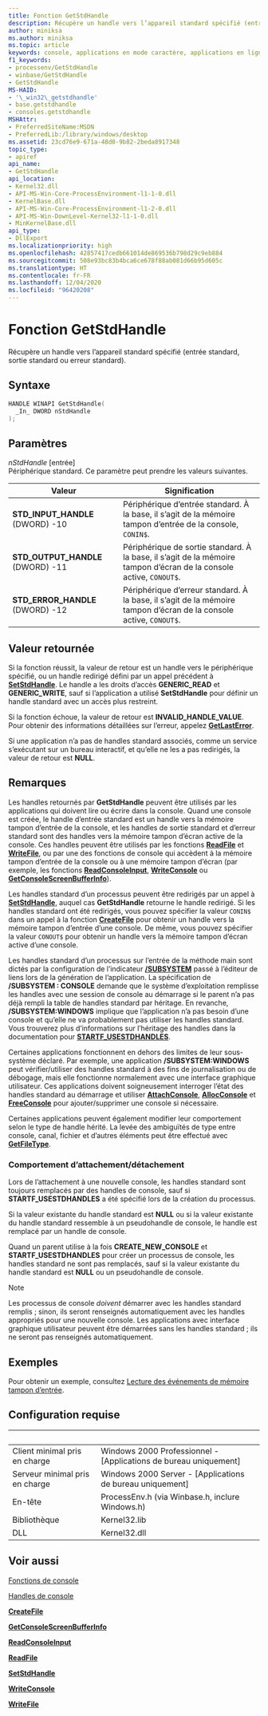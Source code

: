 ```yaml
---
title: Fonction GetStdHandle
description: Récupère un handle vers l’appareil standard spécifié (entrée standard, sortie standard ou erreur standard).
author: miniksa
ms.author: miniksa
ms.topic: article
keywords: console, applications en mode caractère, applications en ligne de commande, applications de terminal, API console
f1_keywords:
- processenv/GetStdHandle
- winbase/GetStdHandle
- GetStdHandle
MS-HAID:
- '\_win32\_getstdhandle'
- base.getstdhandle
- consoles.getstdhandle
MSHAttr:
- PreferredSiteName:MSDN
- PreferredLib:/library/windows/desktop
ms.assetid: 23cd76e9-671a-48d0-9b82-2beda8917348
topic_type:
- apiref
api_name:
- GetStdHandle
api_location:
- Kernel32.dll
- API-MS-Win-Core-ProcessEnvironment-l1-1-0.dll
- KernelBase.dll
- API-MS-Win-Core-ProcessEnvironment-l1-2-0.dll
- API-MS-Win-DownLevel-Kernel32-l1-1-0.dll
- MinKernelBase.dll
api_type:
- DllExport
ms.localizationpriority: high
ms.openlocfilehash: 42857417cedb661014de869536b798d29c9eb884
ms.sourcegitcommit: 508e93bc83b4bca6ce678f88ab081d66b95d605c
ms.translationtype: HT
ms.contentlocale: fr-FR
ms.lasthandoff: 12/04/2020
ms.locfileid: "96420208"
---
```

# <a name="getstdhandle-function"></a>Fonction GetStdHandle

Récupère un handle vers l’appareil standard spécifié (entrée standard, sortie standard ou erreur standard).

## <a name="syntax"></a>Syntaxe

```C
HANDLE WINAPI GetStdHandle(
  _In_ DWORD nStdHandle
);
```

## <a name="parameters"></a>Paramètres

*nStdHandle* \[entrée\]  
Périphérique standard. Ce paramètre peut prendre les valeurs suivantes.

| Valeur | Signification |
|-|-|
| **STD_INPUT_HANDLE** (DWORD) -10 | Périphérique d’entrée standard. À la base, il s’agit de la mémoire tampon d’entrée de la console, `CONIN$`. |
| **STD_OUTPUT_HANDLE** (DWORD) -11 | Périphérique de sortie standard. À la base, il s’agit de la mémoire tampon d’écran de la console active, `CONOUT$`. |
| **STD_ERROR_HANDLE** (DWORD) -12 | Périphérique d’erreur standard. À la base, il s’agit de la mémoire tampon d’écran de la console active, `CONOUT$`. |

## <a name="return-value"></a>Valeur retournée

Si la fonction réussit, la valeur de retour est un handle vers le périphérique spécifié, ou un handle redirigé défini par un appel précédent à [**SetStdHandle**](setstdhandle.md). Le handle a les droits d’accès **GENERIC\_READ** et **GENERIC\_WRITE**, sauf si l’application a utilisé **SetStdHandle** pour définir un handle standard avec un accès plus restreint.

Si la fonction échoue, la valeur de retour est **INVALID\_HANDLE\_VALUE**. Pour obtenir des informations détaillées sur l’erreur, appelez [**GetLastError**](https://msdn.microsoft.com/library/windows/desktop/ms679360).

Si une application n’a pas de handles standard associés, comme un service s’exécutant sur un bureau interactif, et qu’elle ne les a pas redirigés, la valeur de retour est **NULL**.

## <a name="remarks"></a>Remarques

Les handles retournés par **GetStdHandle** peuvent être utilisés par les applications qui doivent lire ou écrire dans la console. Quand une console est créée, le handle d’entrée standard est un handle vers la mémoire tampon d’entrée de la console, et les handles de sortie standard et d’erreur standard sont des handles vers la mémoire tampon d’écran active de la console. Ces handles peuvent être utilisés par les fonctions [**ReadFile**](https://msdn.microsoft.com/library/windows/desktop/aa365467) et [**WriteFile**](https://msdn.microsoft.com/library/windows/desktop/aa365747), ou par une des fonctions de console qui accèdent à la mémoire tampon d’entrée de la console ou à une mémoire tampon d’écran (par exemple, les fonctions [**ReadConsoleInput**](readconsoleinput.md), [**WriteConsole**](writeconsole.md) ou [**GetConsoleScreenBufferInfo**](getconsolescreenbufferinfo.md)).

Les handles standard d’un processus peuvent être redirigés par un appel à [**SetStdHandle**](setstdhandle.md), auquel cas **GetStdHandle** retourne le handle redirigé. Si les handles standard ont été redirigés, vous pouvez spécifier la valeur `CONIN$` dans un appel à la fonction [**CreateFile**](https://msdn.microsoft.com/library/windows/desktop/aa363858) pour obtenir un handle vers la mémoire tampon d’entrée d’une console. De même, vous pouvez spécifier la valeur `CONOUT$` pour obtenir un handle vers la mémoire tampon d’écran active d’une console.

Les handles standard d’un processus sur l’entrée de la méthode main sont dictés par la configuration de l’indicateur [ **/SUBSYSTEM**](https://docs.microsoft.com/cpp/build/reference/subsystem-specify-subsystem) passé à l’éditeur de liens lors de la génération de l’application. La spécification de **/SUBSYSTEM : CONSOLE** demande que le système d’exploitation remplisse les handles avec une session de console au démarrage si le parent n’a pas déjà rempli la table de handles standard par héritage. En revanche, **/SUBSYSTEM:WINDOWS** implique que l’application n’a pas besoin d’une console et qu’elle ne va probablement pas utiliser les handles standard. Vous trouverez plus d’informations sur l’héritage des handles dans la documentation pour [**STARTF\_USESTDHANDLES**](https://docs.microsoft.com/windows/win32/api/processthreadsapi/ns-processthreadsapi-startupinfoa).

Certaines applications fonctionnent en dehors des limites de leur sous-système déclaré. Par exemple, une application **/SUBSYSTEM:WINDOWS** peut vérifier/utiliser des handles standard à des fins de journalisation ou de débogage, mais elle fonctionne normalement avec une interface graphique utilisateur. Ces applications doivent soigneusement interroger l’état des handles standard au démarrage et utiliser [**AttachConsole**](attachconsole.md), [**AllocConsole**](allocconsole.md) et [**FreeConsole**](freeconsole.md) pour ajouter/supprimer une console si nécessaire.

Certaines applications peuvent également modifier leur comportement selon le type de handle hérité. La levée des ambiguïtés de type entre console, canal, fichier et d’autres éléments peut être effectué avec [**GetFileType**](https://docs.microsoft.com/windows/win32/api/fileapi/nf-fileapi-getfiletype).

### <a name="attachdetach-behavior"></a>Comportement d’attachement/détachement

Lors de l’attachement à une nouvelle console, les handles standard sont toujours remplacés par des handles de console, sauf si **STARTF\_USESTDHANDLES** a été spécifié lors de la création du processus.

Si la valeur existante du handle standard est **NULL** ou si la valeur existante du handle standard ressemble à un pseudohandle de console, le handle est remplacé par un handle de console.

Quand un parent utilise à la fois **CREATE\_NEW\_CONSOLE** et **STARTF\_USESTDHANDLES** pour créer un processus de console, les handles standard ne sont pas remplacés, sauf si la valeur existante du handle standard est **NULL** ou un pseudohandle de console.

> [!NOTE]
>Les processus de console *doivent* démarrer avec les handles standard remplis ; sinon, ils seront renseignés automatiquement avec les handles appropriés pour une nouvelle console. Les applications avec interface graphique utilisateur peuvent être démarrées sans les handles standard ; ils ne seront pas renseignés automatiquement.

## <a name="examples"></a>Exemples

Pour obtenir un exemple, consultez [Lecture des événements de mémoire tampon d’entrée](reading-input-buffer-events.md).

## <a name="requirements"></a>Configuration requise

| &nbsp; | &nbsp; |
|-|-|
| Client minimal pris en charge | Windows 2000 Professionnel - \[Applications de bureau uniquement\] |
| Serveur minimal pris en charge | Windows 2000 Server - \[Applications de bureau uniquement\] |
| En-tête | ProcessEnv.h (via Winbase.h, inclure Windows.h) |
| Bibliothèque | Kernel32.lib |
| DLL | Kernel32.dll |

## <a name="see-also"></a>Voir aussi

[Fonctions de console](console-functions.md)

[Handles de console](console-handles.md)

[**CreateFile**](https://msdn.microsoft.com/library/windows/desktop/aa363858)

[**GetConsoleScreenBufferInfo**](getconsolescreenbufferinfo.md)

[**ReadConsoleInput**](readconsoleinput.md)

[**ReadFile**](https://msdn.microsoft.com/library/windows/desktop/aa365467)

[**SetStdHandle**](setstdhandle.md)

[**WriteConsole**](writeconsole.md)

[**WriteFile**](https://msdn.microsoft.com/library/windows/desktop/aa365747)
